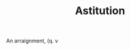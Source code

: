 ---
title: Astitution
letter: A
permalink: "/definitions/astitution.html"
body: An arraignment, (q. v
published_at: '2018-07-07'
source: Black's Law Dictionary
layout: post
---